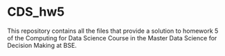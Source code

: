 # CDS_hw5

This repository contains all the files that provide a solution to homework 5 of the Computing for Data Science Course in the Master Data Science for Decision Making at BSE.
